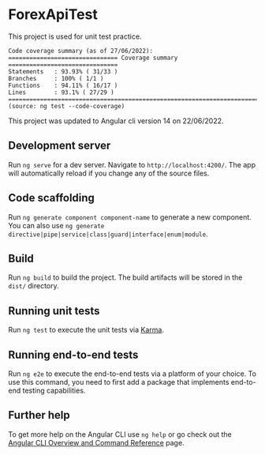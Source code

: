 # ForexApiTest

This project is used for unit test practice.

```
Code coverage summary (as of 27/06/2022):
=============================== Coverage summary ===============================
Statements   : 93.93% ( 31/33 )
Branches     : 100% ( 1/1 )
Functions    : 94.11% ( 16/17 )
Lines        : 93.1% ( 27/29 )
================================================================================
(source: ng test --code-coverage)
```

This project was updated to Angular cli version 14 on 22/06/2022.


## Development server

Run `ng serve` for a dev server. Navigate to `http://localhost:4200/`. The app will automatically reload if you change any of the source files.

## Code scaffolding

Run `ng generate component component-name` to generate a new component. You can also use `ng generate directive|pipe|service|class|guard|interface|enum|module`.

## Build

Run `ng build` to build the project. The build artifacts will be stored in the `dist/` directory.

## Running unit tests

Run `ng test` to execute the unit tests via [Karma](https://karma-runner.github.io).

## Running end-to-end tests

Run `ng e2e` to execute the end-to-end tests via a platform of your choice. To use this command, you need to first add a package that implements end-to-end testing capabilities.

## Further help

To get more help on the Angular CLI use `ng help` or go check out the [Angular CLI Overview and Command Reference](https://angular.io/cli) page.

